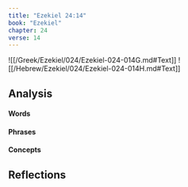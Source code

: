 ```yaml
---
title: "Ezekiel 24:14"
book: "Ezekiel"
chapter: 24
verse: 14
---
```

![[/Greek/Ezekiel/024/Ezekiel-024-014G.md#Text]]
![[/Hebrew/Ezekiel/024/Ezekiel-024-014H.md#Text]]

## Analysis

#### Words

#### Phrases

#### Concepts

## Reflections
